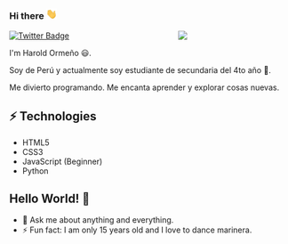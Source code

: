 ### Hi there <img src="https://raw.githubusercontent.com/ABSphreak/ABSphreak/master/gifs/Hi.gif" width="20px">

<img align='right' src='https://user-images.githubusercontent.com/5713670/87202985-820dcb80-c2b6-11ea-9f56-7ec461c497c3.gif' width='200"'>

[![Twitter Badge](https://img.shields.io/badge/-@Haroldom3-1ca0f1?style=flat-square&labelColor=1ca0f1&logo=twitter&logoColor=white&link=https://twitter.com/Harold_om3)](https://twitter.com/Harold_om3) 
<p>I'm Harold Ormeño 😃. <p>
<p>Soy de Perú y actualmente soy estudiante de secundaria del 4to año 🏫. 
  
 Me divierto programando. Me encanta aprender y explorar cosas nuevas.<p>

## ⚡ Technologies
- HTML5
- CSS3
- JavaScript (Beginner)
- Python

## Hello World! 🤔
- 💬 Ask me about anything and everything.
- ⚡ Fun fact: I am only 15 years old and I love to dance marinera.



